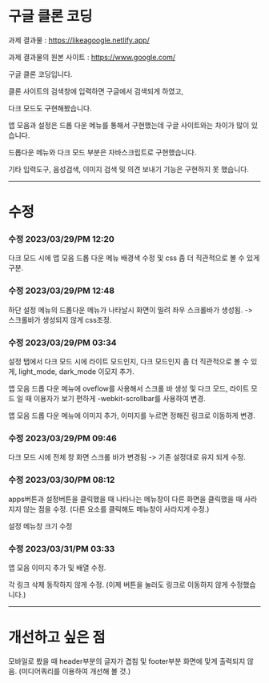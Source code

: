 # 구글 클론 코딩

과제 결과물 : https://likeagoogle.netlify.app/

과제 결과물의 원본 사이트 : https://www.google.com/

구글 클론 코딩입니다.

클론 사이트의 검색창에 입력하면 구글에서 검색되게 하였고, 

다크 모드도 구현해봤습니다.

앱 모음과 설정은 드롭 다운 메뉴를 통해서 구현했는데 구글 사이트와는 차이가 많이 있습니다.

드롭다운 메뉴와 다크 모드 부분은 자바스크립트로 구현했습니다.

기타 입력도구, 음성검색, 이미지 검색 및 의견 보내기 기능은 구현하지 못 했습니다.

***

# 수정

### 수정 2023/03/29/PM 12:20

다크 모드 시에 앱 모음 드롭 다운 메뉴 배경색 수정 및 css 좀 더 직관적으로 볼 수 있게 구분.

### 수정 2023/03/29/PM 12:48

하단 설정 메뉴의 드롭다운 메뉴가 나타날시 화면이 밀려 좌우 스크롤바가 생성됨. -> 스크롤바가 생성되지 않게 css조정.

### 수정 2023/03/29/PM 03:34

설정 탭에서 다크 모드 시에 라이트 모드인지, 다크 모드인지 좀 더 직관적으로 볼 수 있게, light_mode, dark_mode 이모지 추가.

앱 모음 드롭 다운 메뉴에 oveflow를 사용해서 스크롤 바 생성 및 다크 모드, 라이트 모드 일 때 이용자가 보기 편하게 -webkit-scrollbar를 사용하여 변경.

앱 모음 드롭 다운 메뉴에 이미지 추가, 이미지를 누르면 정해진 링크로 이동하게 변경.

### 수정 2023/03/29/PM 09:46

다크 모드 시에 전체 창 화면 스크롤 바가 변경됨 -> 기존 설정대로 유지 되게 수정.

### 수정 2023/03/30/PM 08:12

apps버튼과 설정버튼을 클릭했을 때 나타나는 메뉴창이 다른 화면을 클릭했을 때 사라지지 않는 점을 수정. (다른 요소를 클릭해도 메뉴창이 사라지게 수정.)

설정 메뉴창 크기 수정

### 수정 2023/03/31/PM 03:33

앱 모음 이미지 추가 및 배열 수정.

각 링크 삭제 동작하지 않게 수정. (이제 버튼을 눌러도 링크로 이동하지 않게 수정했습니다.)

***

# 개선하고 싶은 점

모바일로 봤을 때 header부분의 글자가 겹침 및 footer부분 화면에 맞게 출력되지 않음.
(미디어쿼리를 이용하여 개선해 볼 것.)


